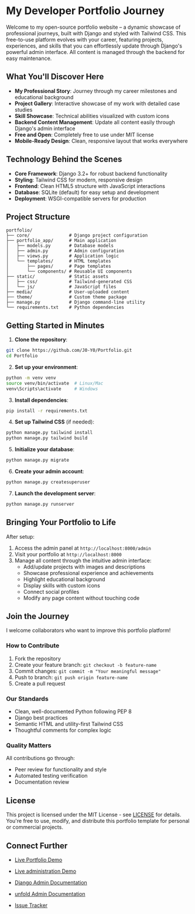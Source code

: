 # My Developer Portfolio Journey

Welcome to my open-source portfolio website – a dynamic showcase of professional journeys, built with Django and styled with Tailwind CSS. This free-to-use platform evolves with your career, featuring projects, experiences, and skills that you can effortlessly update through Django's powerful admin interface. All content is managed through the backend for easy maintenance.

## What You'll Discover Here

- **My Professional Story**: Journey through my career milestones and educational background
- **Project Gallery**: Interactive showcase of my work with detailed case studies
- **Skill Showcase**: Technical abilities visualized with custom icons
- **Backend Content Management**: Update all content easily through Django's admin interface
- **Free and Open**: Completely free to use under MIT license
- **Mobile-Ready Design**: Clean, responsive layout that works everywhere

## Technology Behind the Scenes

- **Core Framework**: Django 3.2+ for robust backend functionality
- **Styling**: Tailwind CSS for modern, responsive design
- **Frontend**: Clean HTML5 structure with JavaScript interactions
- **Database**: SQLite (default) for easy setup and development
- **Deployment**: WSGI-compatible servers for production

## Project Structure

```
portfolio/
├── core/               # Django project configuration
├── portfolio_app/      # Main application
│   ├── models.py       # Database models
│   ├── admin.py        # Admin configuration
│   ├── views.py        # Application logic
│   └── templates/      # HTML templates
│       ├── pages/      # Page templates
│       └── components/ # Reusable UI components
├── static/             # Static assets
│   ├── css/            # Tailwind-generated CSS
│   └── js/             # JavaScript files
├── media/              # User-uploaded content
├── theme/              # Custom theme package
├── manage.py           # Django command-line utility
└── requirements.txt    # Python dependencies
```

## Getting Started in Minutes

1. **Clone the repository**:
```bash
git clone https://github.com/J0-Y0/Portfolio.git
cd Portfolio
```

2. **Set up your environment**:
```bash
python -m venv venv
source venv/bin/activate  # Linux/Mac
venv\Scripts\activate     # Windows
```

3. **Install dependencies**:
```bash
pip install -r requirements.txt
```

4. **Set up Tailwind CSS** (if needed):
```bash
python manage.py tailwind install
python manage.py tailwind build
```

5. **Initialize your database**:
```bash
python manage.py migrate
```

6. **Create your admin account**:
```bash
python manage.py createsuperuser
```

7. **Launch the development server**:
```bash
python manage.py runserver
```

## Bringing Your Portfolio to Life

After setup:
1. Access the admin panel at `http://localhost:8000/admin`
2. Visit your portfolio at `http://localhost:8000`
3. Manage all content through the intuitive admin interface:
   - Add/update projects with images and descriptions
   - Showcase professional experience and achievements
   - Highlight educational background
   - Display skills with custom icons
   - Connect social profiles
   - Modify any page content without touching code

## Join the Journey

I welcome collaborators who want to improve this portfolio platform!

### How to Contribute

1. Fork the repository
2. Create your feature branch: `git checkout -b feature-name`
3. Commit changes: `git commit -m "Your meaningful message"`
4. Push to branch: `git push origin feature-name`
5. Create a pull request

### Our Standards
- Clean, well-documented Python following PEP 8
- Django best practices
- Semantic HTML and utility-first Tailwind CSS
- Thoughtful comments for complex logic

### Quality Matters
All contributions go through:
- Peer review for functionality and style
- Automated testing verification
- Documentation review

## License
This project is licensed under the MIT License - see [LICENSE](LICENSE) for details. You're free to use, modify, and distribute this portfolio template for personal or commercial projects.

## Connect Further
- [Live Portfolio Demo](https://yosefemyayu.pythonanywhere.com/)
- [Live administration Demo](https://yosefemyayu.pythonanywhere.com/admin)
- [Django Admin Documentation](https://docs.djangoproject.com/en/3.2/ref/contrib/admin/)
- [ unfold  Admin Documentation](https://unfoldadmin.com/docs/)


- [Issue Tracker](https://github.com/J0-Y0/Portfolio/issues)
